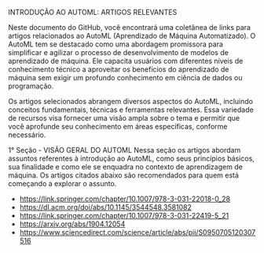 INTRODUÇÃO AO AUTOML: ARTIGOS RELEVANTES

Neste documento do GitHub, você encontrará uma coletânea de links para artigos relacionados ao AutoML (Aprendizado de Máquina Automatizado). O AutoML tem se destacado como uma abordagem promissora para simplificar e agilizar o processo de desenvolvimento de modelos de aprendizado de máquina. Ele capacita usuários com diferentes níveis de conhecimento técnico a aproveitar os benefícios do aprendizado de máquina sem exigir um profundo conhecimento em ciência de dados ou programação.

Os artigos selecionados abrangem diversos aspectos do AutoML, incluindo conceitos fundamentais, técnicas e ferramentas relevantes. Essa variedade de recursos visa fornecer uma visão ampla sobre o tema e permitir que você aprofunde seu conhecimento em áreas específicas, conforme necessário. 

1° Seção - VISÃO GERAL DO AUTOML
Nessa seção os artigos abordam assuntos referentes à introdução ao AutoML, como seus princípios básicos, sua finalidade e como ele se enquadra no contexto de aprendizagem de máquina. Os artigos citados abaixo são recomendados para quem está começando a explorar o assunto. 

-  https://link.springer.com/chapter/10.1007/978-3-031-22018-0_28
-  https://dl.acm.org/doi/abs/10.1145/3544548.3581082
-  https://link.springer.com/chapter/10.1007/978-3-031-22419-5_21
-  https://arxiv.org/abs/1904.12054
-  https://www.sciencedirect.com/science/article/abs/pii/S0950705120307516
